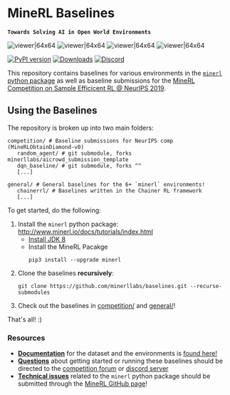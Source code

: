 # MineRL Baselines

**`Towards Solving AI in Open World Environments`**

![viewer|64x64](http://www.minerl.io/docs/_images/survival1.mp4.gif)
![viewer|64x64](http://www.minerl.io/docs/_images/survival2.mp4.gif)
![viewer|64x64](http://www.minerl.io/docs/_images/survival3.mp4.gif)
![viewer|64x64](http://www.minerl.io/docs/_images/survival4.mp4.gif)


[![PyPI version](https://badge.fury.io/py/minerl.svg)](https://badge.fury.io/py/minerl)
[![Downloads](https://pepy.tech/badge/minerl)](https://pepy.tech/project/minerl)
[![Discord](https://img.shields.io/discord/565639094860775436.svg?label=&logo=discord&logoColor=ffffff&color=7389D8&labelColor=6A7EC2)](https://discord.gg/BT9uegr)


This repository contains baselines for various environments in the [`minerl` python package](https://github.com/minerllabs/minerl) as well as baseline submissions for the [MineRL Competition on Sample Efficicent RL @ NeurIPS 2019](https://www.aicrowd.com/organizers/minerl/challenges/neurips-2019-minerl-competition/). 


## Using the Baselines
The repository is broken up into two main folders:
```
competition/ # Baseline submissions for NeurIPS comp (MineRLObtainDiamond-v0)
   random_agent/ # git submodule, forks minerllabs/aicrowd_submission_template
   dqn_baseline/ # git submodule, forks ^^
   [...]

general/ # General baselines for the 6+ `minerl` environments!
   chainerrl/ # Baselines written in the Chainer RL framework
   [...]

```

To get started, do the following:
1.  Install the `minerl` python package: http://www.minerl.io/docs/tutorials/index.html
    - [Install JDK 8](http://www.minerl.io/docs/tutorials/index.html)
    - Install the MineRL Pacakge
        ```
        pip3 install --upgrade minerl
        ``` 
2. Clone the baselines **recursively**:
    ```
    git clone https://github.com/minerllabs/baselines.git --recurse-submodules 
    ```
3. Check out the baselines in [competition/](competition/) and [general/](general/)!

That's all! :) 

### Resources

* [**Documentation**](http://minerl.io/docs/) for the dataset and the environments is [found here!](http://minerl.io/docs/)
* [**Questions**](https://discourse.aicrowd.com/c/neurips-2019-minerl-competition) about getting started or running these baselines should be directed to the [competition forum](https://discourse.aicrowd.com/c/neurips-2019-minerl-competition) or [discord server](https://discord.gg/BT9uegr)
* [**Technical issues**](https://github.com/minerllabs/minerl/issues) related to the `minerl` python package should be submitted through the [MineRL GitHub page](https://github.com/minerllabs/minerl/issues)! 